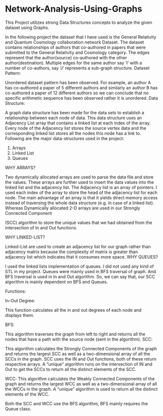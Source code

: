 # Network-Analysis-Using-Graphs
This Project utilizes strong Data Structures concepts to analyze the given dataset using Graphs.

In the following project the dataset that I have used is the General Relativity and Quantum Cosmology collaboration network Dataset. The dataset contains relationships of authors that co-authored in papers that were submitted to the General Relativity and Cosmology category. The edges represent that the author(source) co-authored with the other author(destination). Multiple edges for the same author say ‘I’ with a number of co-authors, say ‘J’ represents a sub-graph structure.
Dataset Pattern:

Unordered dataset pattern has been observed. For example, an author A has co-authored a paper of 5 different authors and similarly an author B has co-authored a paper of 12 different authors so we can conclude that no specific arithmetic sequence has been observed rather it is unordered.
Data Structure:

A graph data structure has been made for the data sets to establish a relationship between each node of data. This data structure uses an Adjacency List array that contains a linked list at each index of the array. Every node of the Adjacency list stores the source vertex data and the corresponding linked list stores all the nodes this node has a link to.
Following are the major data-structures used in the project:

1.	Arrays
2.	Linked List
3.	Queues



WHY ARRAYS?

Two dynamically allocated arrays are used to parse the data file and store the values. These arrays are further used to insert the data values into the linked list and the adjacency list. The Adjacency list is an array of pointers. I used each index of the array to store the head of the adjacency list for each node.
The main advantage of an array is that it yields direct memory access instead of traversing the whole data structure (e.g. in case of a linked list).
Whereas Dynamically allocated 2-D arrays are used in our Strongly Connected Component
 
(SCC) algorithm to store the unique values that we had obtained from the intersection of In and Out functions.


WHY LINKED-LIST?

Linked-List are used to create an adjacency list for our graph rather than adjacency matrix because the complexity of matrix is greater than adjacency list which indicates that it consumes more space.
WHY QUEUES?

I used the linked lists implementation of queues. I did not used any kind of STL in my project. Queues were mainly used in BFS traversal of graph. And BFS traversal is used in In and Out algorithm. So, we can say that, our SCC algorithm is mainly dependent on BFS and Queues.


Functions:

In-Out Degree:

This function calculates all the in and out degrees of each node and displays them.

BFS:

This algorithm traverses the graph from left to right and returns all the nodes that have a path with the source node (sent in the algorithm).
SCC:

This algorithm calculates the Strongly Connected Components of the graph and returns the largest SCC as well as a two-dimensional array of all the SCCs in the graph.
SCC uses the IN and Out functions, both of these return respective arrays. A “unique” algorithm runs on the intersection of IN and Out to get the SCCs to return all the distinct elements of the SCC.
 
WCC:
This algorithm calculates the Weakly Connected Components of the graph and returns the largest WCC as well as a two-dimensional array of all the WCCs in the graph.
A “unique” algorithm is used to return all the distinct elements of the WCC.

Both the SCC and WCC use the BFS algorithm, BFS mainly requires the Queue class.
